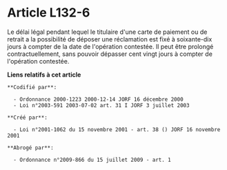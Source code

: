 # Article L132-6

Le délai légal pendant lequel le titulaire d'une carte de paiement ou de retrait a la possibilité de déposer une réclamation
est fixé à soixante-dix jours à compter de la date de l'opération contestée. Il peut être prolongé contractuellement, sans
pouvoir dépasser cent vingt jours à compter de l'opération contestée.

**Liens relatifs à cet article**

	**Codifié par**:

	  - Ordonnance 2000-1223 2000-12-14 JORF 16 décembre 2000
	  - Loi n°2003-591 2003-07-02 art. 31 I JORF 3 juillet 2003

	**Créé par**:

	  - Loi n°2001-1062 du 15 novembre 2001 - art. 38 () JORF 16 novembre 2001

	**Abrogé par**:

	  - Ordonnance n°2009-866 du 15 juillet 2009 - art. 1
